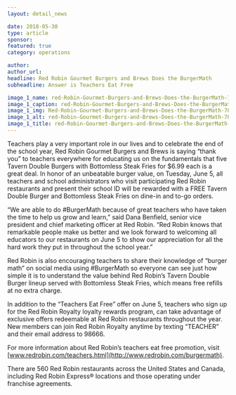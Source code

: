 ```yaml
---
layout: detail_news

date: 2018-05-30
type: article
sponsor:
featured: true
category: operations        

author:  
author_url: 
headline: Red Robin Gourmet Burgers and Brews Does the BurgerMath 
subheadline: Answer is Teachers Eat Free

image_1_name: red-Robin-Gourmet-Burgers-and-Brews-Does-the-BurgerMath-78591
image_1_caption: red-Robin-Gourmet-Burgers-and-Brews-Does-the-BurgerMath-78591
image_1_img: Red-Robin-Gourmet-Burgers-and-Brews-Does-the-BurgerMath-78591.jpg
image_1_alt: red-Robin-Gourmet-Burgers-and-Brews-Does-the-BurgerMath-78591
image_1_title: red-Robin-Gourmet-Burgers-and-Brews-Does-the-BurgerMath-78591
---
```

	
Teachers play a very important role in our lives and to celebrate the end of the school year,&nbsp;Red Robin Gourmet Burgers and Brews&nbsp;is saying &ldquo;thank you&rdquo; to teachers everywhere for educating us on the fundamentals that five Tavern Double Burgers with Bottomless Steak Fries for $6.99 each is a great deal. In honor of an unbeatable burger value, on&nbsp;Tuesday, June 5, all teachers and school administrators who visit participating Red Robin restaurants and present their school ID will be rewarded with a&nbsp;FREE Tavern Double Burger and Bottomless Steak Fries&nbsp;on dine-in and to-go orders.

<!--more-->&ldquo;We are able to do #BurgerMath because of great teachers who have taken the time to help us grow and learn,&rdquo; said Dana Benfield, senior vice president and chief marketing officer at Red Robin. &ldquo;Red Robin knows that remarkable people make us better and we look forward to welcoming all educators to our restaurants on June 5 to show our appreciation for all the hard work they put in throughout the school year.&rdquo;

Red Robin is also encouraging teachers to share their knowledge of &ldquo;burger math&rdquo; on social media using #BurgerMath so everyone can see just how simple it is to understand the value behind Red Robin&rsquo;s Tavern Double Burger lineup served with Bottomless Steak Fries, which means free refills at no extra charge.

In addition to the &ldquo;Teachers Eat Free&rdquo; offer on June 5, teachers who sign up for the Red Robin Royalty loyalty rewards program, can take advantage of exclusive offers redeemable at Red Robin restaurants throughout the year. New members can join Red Robin Royalty anytime by texting &ldquo;TEACHER&rdquo; and their email address to 98666.

For more information about Red Robin&rsquo;s teachers eat free promotion, visit&nbsp;
[www.redrobin.com/teachers.html](http://www.redrobin.com/burgermath).

There are 560 Red Robin restaurants across the United States and Canada, including Red Robin Express&reg; locations and those operating under franchise agreements.